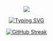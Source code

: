 <div align="center">
  <img style="width=100% bottom=50px" src="https://github.com/brduart/brduart/assets/100586435/b71f7181-4da9-47ab-b8ab-9c15d1c33d02" /> </p>

[![Typing SVG](https://readme-typing-svg.herokuapp.com?font=Fira+Code&pause=1000&random=false&width=435&lines=Hello%2C+my+name+is+Bruno;Fullstack+Developer)](https://git.io/typing-svg)

[![GitHub Streak](https://github-readme-streak-stats.herokuapp.com?user=brduart&theme=tokyonight)](https://git.io/streak-stats)
</div>
